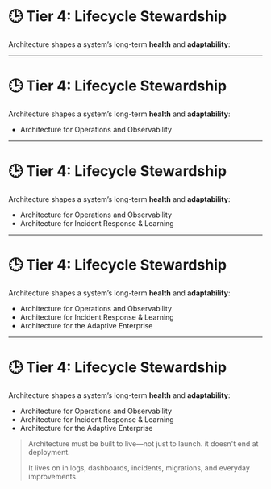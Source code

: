 # 🕒 Tier 4: Lifecycle Stewardship 

Architecture shapes a system’s long-term **health** and **adaptability**:

<!-- 
This tier moves beyond design and delivery—it’s about the *life* of a system.  

Ask the group: What happens after deployment? Who owns it? Who can change it safely?  

Architecture must support operability, learning, and sustainable change.  

Highlight that most failures in modern systems happen not at build time, but at runtime—during growth, stress, or change.  
-->

---

# 🕒 Tier 4: Lifecycle Stewardship 

Architecture shapes a system’s long-term **health** and **adaptability**:

- Architecture for Operations and Observability
<!-- 
Emphasize that architecture isn’t just what’s shipped—it's how systems behave under load, fail gracefully, and expose their state. This includes logging, metrics, tracing, health checks, and the ability to debug in production. Ask the audience: "Does your architecture let your ops team sleep at night?"
-->

---

# 🕒 Tier 4: Lifecycle Stewardship 

Architecture shapes a system’s long-term **health** and **adaptability**:

- Architecture for Operations and Observability
- Architecture for Incident Response & Learning
<!--
Explain how good architecture helps diagnose failures and recover quickly. This means clear fault domains, rollback strategies, and having a post-incident learning culture. ADRs, runbooks, and blameless retrospectives help here. Highlight that fast response is often a function of good design—not just good people.
-->

---

# 🕒 Tier 4: Lifecycle Stewardship 

Architecture shapes a system’s long-term **health** and **adaptability**:

- Architecture for Operations and Observability
- Architecture for Incident Response & Learning
- Architecture for the Adaptive Enterprise
<!-- 
Architecture should allow for product pivots, regulatory changes, and scale shifts. Systems that are composable, modular, and loosely coupled adapt better. This bullet connects directly to the enterprise adaptability themes in *Adaptive Enterprise as a Discipline*. Pose the question: “How does your system evolve without full rewrites?”
-->

<!--
The series, deliberately avoids using the term Agile as a synonym for adaptability for several reasons:

1. Agile is a Methodology, Adaptability is a Capability
- Agile (capital-A) refers to a set of software development practices—Scrum, Kanban, sprints, standups, etc.
- Adaptability refers to an organizational property—the ability to respond to change, uncertainty, or opportunity across time, scope, and scale.
- A company can be "Agile" and still be fragile to macroeconomic shifts, platform changes, or internal silos.
- Agility is how fast you turn the wheel. Adaptability is whether you’re on the right road.

2. Agile Has Been Diluted and Misapplied
- Many organizations say they’re Agile but treat it as ritual without reflection.
- Agile ceremonies (like retros or sprint planning) are often performed without delivering adaptability in architecture, business model, or talent.
- In the series, we treat Agile as one tool—not a philosophy.

3. Adaptability is Strategic, Not Just Tactical
- Agile focuses on delivery pace and workflow agility.

Adaptability addresses:
- Changing customer needs
- Platform evolution
- Regulatory shifts
- Scaling challenges
- Business model pivots

------

Why “Adaptive”?

Using the term adaptive lets us:
- Stay neutral across frameworks (Agile, SAFe, Lean, DevOps, etc.)
- Speak to C-level leaders and not just engineers
- Focus on the outcome (ability to change) not the process (how you build software)

-->

---

# 🕒 Tier 4: Lifecycle Stewardship 

Architecture shapes a system’s long-term **health** and **adaptability**:

- Architecture for Operations and Observability
- Architecture for Incident Response & Learning
- Architecture for the Adaptive Enterprise

> Architecture must be built to live—not just to launch. it doesn't end at deployment.
> 
> It lives on in logs, dashboards, incidents, migrations, and everyday improvements.

<!--
Tier 4 reminds us: your architecture lives *beyond launch*. Its true test is how well it supports change, learning, and long-term resilience. If Tier 1 defines purpose and Tier 4 sustains it—architecture becomes a continuous act of stewardship.

This tier emphasizes the continuous life of a system, not just how it’s built or deployed. It highlights architecture’s role in ensuring that systems are operable, observable, safe to change, and able to evolve over time. These dimensions enable adaptability, learning, and sustainable ownership which are critical for modern systems.
-->